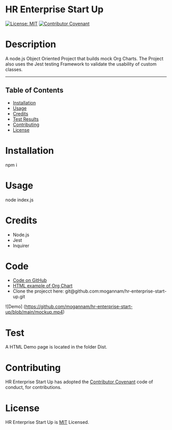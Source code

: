 # HR Enterprise Start Up 
[![License: MIT](https://img.shields.io/badge/License-MIT-yellow.svg)](https://opensource.org/licenses/MIT)
[![Contributor Covenant](https://img.shields.io/badge/Contributor%20Covenant-2.1-4baaaa.svg)](code_of_conduct.md) 
# Description 

 A node.js Object Oriented Project that builds mock Org Charts. The Project also uses the Jest testing Framework to validate the usability of custom classes. 

 <hr>

 ## Table of Contents 

  * [Installation](#installation)
  * [Usage](#usage)
  * [Credits](#credits)
  * [Test Results](#test)
  * [Contributing](#contributing)
  * [License](#license) 
# Installation 
 npm i 
# Usage 
 node index.js 
 # Credits 
 * Node.js 
 * Jest 
 * Inquirer 



# Code

 <ul><li><a href="https://github.com/mogannam/hr-enterprise-start-up.git">Code on GitHub</a> </li>
  <li><a href="https://github.com/mogannam/hr-enterprise-start-up/blob/main/dist/index.html">HTML example of Org Chart</a></li>
  <li>Clone the projecct here: git@github.com:mogannam/hr-enterprise-start-up.git </li>
  </ul> 

  ![Demo] (https://github.com/mogannam/hr-enterprise-start-up/blob/main/mockup.mp4) 
 

# Test 
 A HTML Demo page is located in the folder Dist. 
# Contributing 
 HR Enterprise Start Up has adopted the [Contributor Covenant](https://img.shields.io/badge/Contributor%20Covenant-2.1-4baaaa.svg) code of conduct, for contributions. 

 # License 
 HR Enterprise Start Up is [MIT](https://opensource.org/licenses/MIT) Licensed. 

